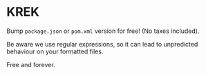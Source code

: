 KREK
====

Bump `package.json` or `pom.xml` version for free! (No taxes included).

Be aware we use regular expressions, so it can lead to unpredicted behaviour on your formatted files.

Free and forever.
